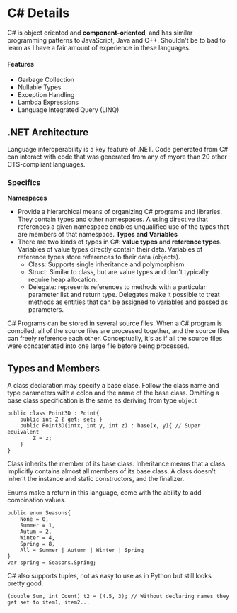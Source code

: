 # C# Details
C# is object oriented and **component-oriented**, and has similar programming patterns to JavaScript, Java and C++. Shouldn't be to bad to learn as I have a fair amount of experience in these languages.  
#### Features
- Garbage Collection
- Nullable Types
- Exception Handling
- Lambda Expressions
- Language Integrated Query (LINQ)

## .NET Architecture
Language interoperability is a key feature of .NET. Code generated from C# can interact with code that was generated from any of myore than 20 other CTS-compliant languages. 

### Specifics
**Namespaces**
- Provide a hierarchical means of organizing C# programs and libraries. They contain types and other namespaces. A using directive that references a given namespace enables unqualified use of the types that are members of that namespace. 
**Types and Variables**
- There are two kinds of types in C#: __value types__ and __reference types__. Variables of value types directly contain their data. Variables of reference types store references to their data (objects).
	- Class: Supports single inheritance and polymorphism
	- Struct: Similar to class, but are value types and don't typically require heap allocation. 
	- Delegate: represents references to methods with a particular parameter list and return type. Delegates make it possible to treat methods as entities that can be assigned to variables and passed as parameters.

C# Programs can be stored in several source files. When a C# program is compiled, all of the source files are processed together, and the source files can freely reference each other. Conceptually, it's as if all the source files were concatenated into one large file before being processed.

## Types and Members
A class declaration may specify a base clase. Follow the class name and type parameters with a colon and the name of the base class. Omitting a base class specification is the same as deriving from type `object`  
```
public class Point3D : Point{
	public int Z { get; set; }
	public Point3D(intx, int y, int z) : base(x, y){ // Super equivalent
		Z = z;
	}
}
```
Class inherits the member of its base class. Inheritance means that a class implicitly contains almost all members of its base class. A class doesn't inherit the instance and static constructors, and the finalizer.  

Enums make a return in this language, come with the ability to add combination values.   
```
public enum Seasons{
	None = 0,
	Summer = 1,
	Autum = 2,
	Winter = 4,
	Spring = 8,
	All = Summer | Autumn | Winter | Spring 
}
var spring = Seasons.Spring;
```

C# also supports tuples, not as easy to use as in Python but still looks pretty good.  
```
(double Sum, int Count) t2 = (4.5, 3); // Without declaring names they get set to item1, item2...  
```  



